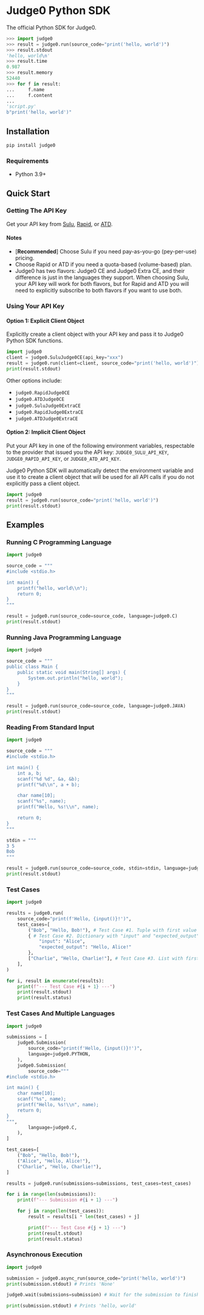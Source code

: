 # Judge0 Python SDK

The official Python SDK for Judge0.
```python
>>> import judge0
>>> result = judge0.run(source_code="print('hello, world')")
>>> result.stdout
'hello, world\n'
>>> result.time
0.987
>>> result.memory
52440
>>> for f in result:
...     f.name
...     f.content
...
'script.py'
b"print('hello, world')"
```

## Installation

```bash
pip install judge0
```

### Requirements

- Python 3.9+

## Quick Start

### Getting The API Key

Get your API key from [Sulu](https://platform.sulu.sh/apis/judge0), [Rapid](https://rapidapi.com/organization/judge0), or [ATD](https://www.allthingsdev.co/publisher/profile/Herman%20Zvonimir%20Do%C5%A1ilovi%C4%87).

#### Notes

* [**Recommended**] Choose Sulu if you need pay-as-you-go (pey-per-use) pricing.
* Choose Rapid or ATD if you need a quota-based (volume-based) plan.
* Judge0 has two flavors: Judge0 CE and Judge0 Extra CE, and their difference is just in the languages they support. When choosing Sulu, your API key will work for both flavors, but for Rapid and ATD you will need to explicitly subscribe to both flavors if you want to use both.

### Using Your API Key

#### Option 1: Explicit Client Object

Explicitly create a client object with your API key and pass it to Judge0 Python SDK functions.

```python
import judge0
client = judge0.SuluJudge0CE(api_key="xxx")
result = judge0.run(client=client, source_code="print('hello, world')")
print(result.stdout)
```

Other options include:
- `judge0.RapidJudge0CE`
- `judge0.ATDJudge0CE`
- `judge0.SuluJudge0ExtraCE`
- `judge0.RapidJudge0ExtraCE`
- `judge0.ATDJudge0ExtraCE`

#### Option 2: Implicit Client Object

Put your API key in one of the following environment variables, respectable to the provider that issued you the API key: `JUDGE0_SULU_API_KEY`, `JUDGE0_RAPID_API_KEY`, or `JUDGE0_ATD_API_KEY`.

Judge0 Python SDK will automatically detect the environment variable and use it to create a client object that will be used for all API calls if you do not explicitly pass a client object.

```python
import judge0
result = judge0.run(source_code="print('hello, world')")
print(result.stdout)
```

## Examples

### Running C Programming Language

```python
import judge0

source_code = """
#include <stdio.h>

int main() {
    printf("hello, world\\n");
    return 0;
}
"""

result = judge0.run(source_code=source_code, language=judge0.C)
print(result.stdout)
```

### Running Java Programming Language

```python
import judge0

source_code = """
public class Main {
    public static void main(String[] args) {
        System.out.println("hello, world");
    }
}
"""

result = judge0.run(source_code=source_code, language=judge0.JAVA)
print(result.stdout)
```

### Reading From Standard Input

```python
import judge0

source_code = """
#include <stdio.h>

int main() {
    int a, b;
    scanf("%d %d", &a, &b);
    printf("%d\\n", a + b);

    char name[10];
    scanf("%s", name);
    printf("Hello, %s!\\n", name);

    return 0;
}
"""

stdin = """
3 5
Bob
"""

result = judge0.run(source_code=source_code, stdin=stdin, language=judge0.C)
print(result.stdout)
```

### Test Cases

```python
import judge0

results = judge0.run(
    source_code="print(f'Hello, {input()}!')",
    test_cases=[
        ("Bob", "Hello, Bob!"), # Test Case #1. Tuple with first value as standard input, second value as expected output.
        { # Test Case #2. Dictionary with "input" and "expected_output" keys.
            "input": "Alice",
            "expected_output": "Hello, Alice!"
        },
        ["Charlie", "Hello, Charlie!"], # Test Case #3. List with first value as standard input and second value as expected output.
    ],
)

for i, result in enumerate(results):
    print(f"--- Test Case #{i + 1} ---")
    print(result.stdout)
    print(result.status)
```

### Test Cases And Multiple Languages

```python
import judge0

submissions = [
    judge0.Submission(
        source_code="print(f'Hello, {input()}!')",
        language=judge0.PYTHON,
    ),
    judge0.Submission(
        source_code="""
#include <stdio.h>

int main() {
    char name[10];
    scanf("%s", name);
    printf("Hello, %s!\\n", name);
    return 0;
}
""",
        language=judge0.C,
    ),
]

test_cases=[
    ("Bob", "Hello, Bob!"),
    ("Alice", "Hello, Alice!"),
    ("Charlie", "Hello, Charlie!"),
]

results = judge0.run(submissions=submissions, test_cases=test_cases)

for i in range(len(submissions)):
    print(f"--- Submission #{i + 1} ---")

    for j in range(len(test_cases)):
        result = results[i * len(test_cases) + j]

        print(f"--- Test Case #{j + 1} ---")
        print(result.stdout)
        print(result.status)
```

### Asynchronous Execution

```python
import judge0

submission = judge0.async_run(source_code="print('hello, world')")
print(submission.stdout) # Prints 'None'

judge0.wait(submissions=submission) # Wait for the submission to finish.

print(submission.stdout) # Prints 'hello, world'
```
